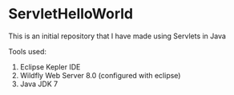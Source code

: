 ServletHelloWorld
=================

This is an initial repository that I have made using
Servlets in Java

Tools used:

1. Eclipse Kepler IDE
2. Wildfly Web Server 8.0 (configured with eclipse)
3. Java JDK 7
